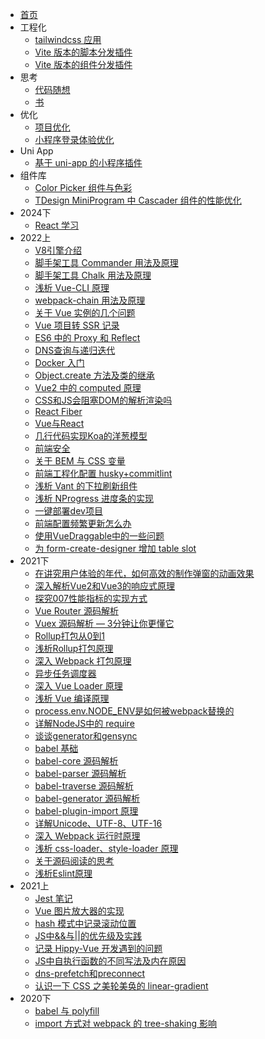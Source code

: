 - [首页](index.md)
- 工程化
  - [tailwindcss 应用](工程化/tailwindcss应用.md)
  - [Vite 版本的脚本分发插件](工程化/Vite版本的脚本分发插件.md)
  - [Vite 版本的组件分发插件](工程化/Vite版本的组件分发插件.md)
- 思考
  - [代码随想](思考/代码随想.md)
  - [书](思考/书.md)
- 优化
  - [项目优化](优化/项目优化.md)
  - [小程序登录体验优化](优化/小程序登录体验优化.md)
- Uni App
  - [基于 uni-app 的小程序插件](uni-app/基于uni-app的小程序插件.md)
- 组件库
  - [Color Picker 组件与色彩](组件库/ColorPicker组件与色彩.md)
  - [TDesign MiniProgram 中 Cascader 组件的性能优化](组件库/TDesignMiniProgram中Cascader组件的性能优化.md)
- 2024下
  - [React 学习](2024下/React学习.md)
- 2022上
  - [V8引擎介绍](2022上/V8引擎介绍.md)
  - [脚手架工具 Commander 用法及原理](2022上/脚手架工具Commander用法及原理.md)
  - [脚手架工具 Chalk 用法及原理](2022上/脚手架工具Chalk用法及原理.md)
  - [浅析 Vue-CLI 原理](2022上/浅析Vue-CLI原理.md)
  - [webpack-chain 用法及原理](2022上/webpack-chain用法及原理.md)
  - [关于 Vue 实例的几个问题](2022上/关于Vue实例的几个问题.md)
  - [Vue 项目转 SSR 记录](2022上/Vue项目转SSR记录.md)
  - [ES6 中的 Proxy 和 Reflect](2022上/ES6中的Proxy和Reflect.md)
  - [DNS查询与递归迭代](2022上/DNS查询与递归迭代.md)
  - [Docker 入门](2022上/Docker入门.md)
  - [Object.create 方法及类的继承](2022上/Object.create方法及类的继承.md)
  - [Vue2 中的 computed 原理](2022上/Vue2中的computed原理.md)
  - [CSS和JS会阻塞DOM的解析渲染吗](2022上/CSS和JS会阻塞DOM的解析渲染吗.md)
  - [React Fiber](2022上/ReactFiber.md)
  - [Vue与React](2022上/Vue与React.md)
  - [几行代码实现Koa的洋葱模型](2022上/几行代码实现Koa的洋葱模型.md)
  - [前端安全](2022上/前端安全.md)
  - [关于 BEM 与 CSS 变量](2022上/关于BEM与CSS变量.md)
  - [前端工程化配置 husky+commitlint](2022上/前端工程化配置husky+commitlint.md)
  - [浅析 Vant 的下拉刷新组件](2022上/浅析Vant的下拉刷新组件.md)
  - [浅析 NProgress 进度条的实现](2022上/浅析NProgress进度条的实现.md)
  - [一键部署dev项目](2022上/一键部署dev项目.md)
  - [前端配置频繁更新怎么办](2022上/前端配置频繁更新怎么办.md)
  - [使用VueDraggable中的一些问题](2022上/使用VueDraggable中的一些问题.md)
  - [为 form-create-designer 增加 table slot](2022上/为form-create-designer增加table-slot.md)
- 2021下
  - [在讲究用户体验的年代，如何高效的制作弹窗的动画效果](2021下/在讲究用户体验的年代，如何高效的制作弹窗的动画效果.md)
  - [深入解析Vue2和Vue3的响应式原理](2021下/深入解析Vue2和Vue3的响应式原理.md)
  - [探究007性能指标的实现方式](2021下/探究007性能指标的实现方式（首屏加载时间的计算）.md)
  - [Vue Router 源码解析](2021下/VueRouter源码解析.md)
  - [Vuex 源码解析 — 3分钟让你更懂它](2021下/Vuex源码解析.md)
  - [Rollup打包从0到1](2021下/Rollup打包从0到1.md)
  - [浅析Rollup打包原理](2021下/浅析Rollup打包原理.md)
  - [深入 Webpack 打包原理](2021下/深入Webpack原理.md)
  - [异步任务调度器](2021下/异步任务调度器.md)
  - [深入 Vue Loader 原理](2021下/深入VueLoader原理.md)
  - [浅析 Vue 编译原理](2021下/浅析Vue编译原理.md)
  - [process.env.NODE_ENV是如何被webpack替换的](2021下/process.env.NODE_ENV是如何被webpack替换的.md)
  - [详解NodeJS中的 require](2021下/详解NodeJS中的require.md)
  - [谈谈generator和gensync](2021下/谈谈generator和gensync.md)
  - [babel 基础](2021下/babel基础.md)
  - [babel-core 源码解析](2021下/babel-core源码解析.md)
  - [babel-parser 源码解析](2021下/babel-parser源码解析.md)
  - [babel-traverse 源码解析](2021下/babel-traverse源码解析.md)
  - [babel-generator 源码解析](2021下/babel-generator源码解析.md)
  - [babel-plugin-import 原理](2021下/babel-plugin-import原理.md)
  - [详解Unicode、UTF-8、UTF-16](2021下/详解Unicode、UTF-8、UTF-16.md)
  - [深入 Webpack 运行时原理](2021下/深入Webpack运行时原理.md)
  - [浅析 css-loader、style-loader 原理](2021下/浅析css-loader、style-loader原理.md)
  - [关于源码阅读的思考](2021下/关于源码阅读的思考.md)
  - [浅析Eslint原理](2021下/浅析Eslint原理.md)
- 2021上
  - [Jest 笔记](2021上/Jest单元测试总结.md)
  - [Vue 图片放大器的实现](2021上/Vue图片放大器的实现.md)
  - [hash 模式中记录滚动位置](2021上/Vue项目hash模式中记录滚动位置.md)
  - [JS中&&与||的优先级及实践](2021上/JS中&&与||的优先级及实践.md)
  - [记录 Hippy-Vue 开发遇到的问题](2021上/记录Hippy-Vue开发遇到的问题.md)
  - [JS中自执行函数的不同写法及内在原因](2021上/JS中自执行函数的不同写法及内在原因.md)
  - [dns-prefetch和preconnect](2021上/前端优化之dns-prefetch和preconnect.md)
  - [认识一下 CSS 之美轮美奂的 linear-gradient](2021上/认识一下CSS之美轮美奂的linear-gradient.md)
- 2020下
  - [babel 与 polyfill](2020下/preset-env和polyfill及transform-runtime.md)
  - [import 方式对 webpack 的 tree-shaking 影响](2020下/import方式对webpack的tree-shaking影响.md)
